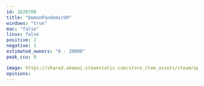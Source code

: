 ```yaml
---
id: 1620700
title: "DemonPandemicVR"
windows: "true"
mac: "false"
linux: false
positive: 2
negative: 1
estimated_owners: "0 - 20000"
peak_ccu: 0

image: https://shared.akamai.steamstatic.com/store_item_assets/steam/apps/1620700/header.jpg?t=1642628544
opinions:
---
```

